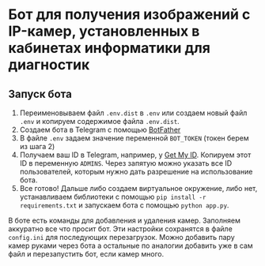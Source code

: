 # Бот для получения изображений с IP-камер, установленных в кабинетах информатики для диагностик

## Запуск бота

1. Переименовываем файл ```.env.dist``` в ```.env``` или создаем новый файл ```.env``` и копируем содержимое файла ```.env.dist```.
2. Создаем бота в Telegram с помощью [BotFather](https://t.me/BotFather)
3. В файле ```.env``` задаем значение переменной ```BOT_TOKEN``` (токен берем из шага 2)
4. Получаем ваш ID в Telegram, например, у [Get My ID](https://t.me/getmyid_bot). Копируем этот ID в переменную ```ADMINS```. Через запятую можно указать все ID пользователей, которым нужно дать разрешение на использование бота.
5. Все готово! Дальше либо создаем виртуальное окружение, либо нет, устанавливаем библиотеки с помощью ```pip install -r requirements.txt``` и запускаем бота с помощью ```python app.py```.

В боте есть команды для добавления и удаления камер. Заполняем аккуратно все что просит бот. Эти настройки сохранятся в файле ```config.ini``` для последующих перезагрузок. Можно добавить пару камер руками через бота а остальные по аналогии добавить уже в сам файл и перезапустить бот, если камер много.
